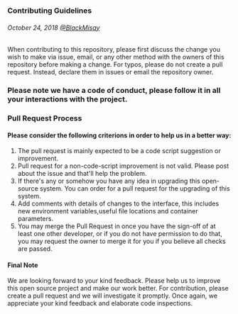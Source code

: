 ### Contributing Guidelines
###### October 24, 2018   [@BlackMisay](https://github.com/blackMisay "https://github.com/blackMisay")

When contributing to this repository, please first discuss the change you wish to make via issue, email, or any other method with the owners of this repository before making a change. 
For typos, please do not create a pull request. Instead, declare them in issues or email the repository owner.

### Please note we have a code of conduct, please follow it in all your interactions with the project.

### Pull Request Process
#### Please consider the following criterions in order to help us in a better way:

1. The pull request is mainly expected to be a code script suggestion or improvement.
2. Pull request for a non-code-script improvement is not valid. Please post about the issue and that'll help the problem.
3. If there's any or somehow you have any idea in upgrading this open-source system. You can order for a pull request for the upgrading of this system.
4. Add comments with details of changes to the interface, this includes new environment variables,useful file locations and container parameters.
5. You may merge the Pull Request in once you have the sign-off of at least one other developer, or if you do not have permission to do that, you may request the owner to merge it for you if you believe all checks are passed.

#### Final Note
We are looking forward to your kind feedback. Please help us to improve this open source project and make our work better. 
For contribution, please create a pull request and we will investigate it promptly. Once again, we appreciate your kind feedback and elaborate code inspections.
